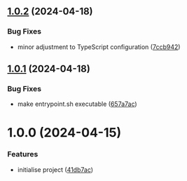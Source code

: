 ## [1.0.2](https://github.com/aldra-consulting/gateway-graphql-api/compare/1.0.1...1.0.2) (2024-04-18)


### Bug Fixes

* minor adjustment to TypeScript configuration ([7ccb942](https://github.com/aldra-consulting/gateway-graphql-api/commit/7ccb94246c41b1f1eac649bbf5f2b388e98fd2ab))

## [1.0.1](https://github.com/aldra-consulting/gateway-graphql-api/compare/1.0.0...1.0.1) (2024-04-18)


### Bug Fixes

* make entrypoint.sh executable ([657a7ac](https://github.com/aldra-consulting/gateway-graphql-api/commit/657a7ac228720cdac9f525215046cfebc1193fa5))

# 1.0.0 (2024-04-15)


### Features

* initialise project ([41db7ac](https://github.com/aldra-consulting/gateway-graphql-api/commit/41db7ac2388e6a0d265731daf712081b82f967e6))
